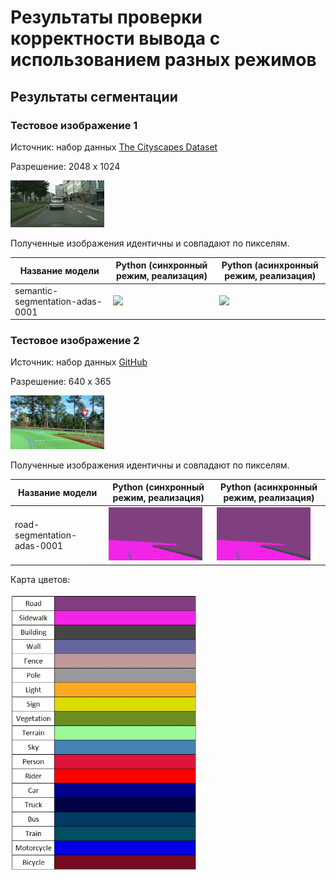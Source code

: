 # Результаты проверки корректности вывода с использованием разных режимов

## Результаты сегментации

### Тестовое изображение 1


Источник: набор данных [The Cityscapes Dataset][cityscapes]

Разрешение: 2048 x 1024
﻿
<div style='float: center'>
<img width="150" src="images\bielefeld_000000_038924_leftImg8bit.png"></img>
</div>

Полученные изображения идентичны и совпадают по пикселям.

   Название модели   |   Python (синхронный режим, реализация)  |  Python (асинхронный режим, реализация)        |
---------------------|-----------------------------|------------------------------------|
semantic-segmentation-adas-0001             |<div style='float: center'><img width="150" src="segmentation\python_sync_bielefeld_000000_038924_leftImg8bit.bmp"></img></div>|<div style='float: center'><img width="150" src="segmentation\python_async_bielefeld_000000_038924_leftImg8bit.bmp"></img></div>|

### Тестовое изображение 2

Источник: набор данных [GitHub][github]

Разрешение: 640 x 365
﻿
<div style='float: center'>
<img width="150" src="images\road-segmentation-adas-1.png"></img>
</div>

Полученные изображения идентичны и совпадают по пикселям.

   Название модели   |   Python (синхронный режим, реализация)  |  Python (асинхронный режим, реализация)        |
---------------------|-----------------------------|------------------------------------|
road-segmentation-adas-0001             |<div style='float: center'><img width="150" src="segmentation\python_sync_road-segmentation-adas-1.bmp"></img></div>|<div style='float: center'><img width="150" src="segmentation\python_async_road-segmentation-adas-1.bmp"></img></div>|

Карта цветов:

<div style='float: center'>
<img width="300" src="segmentation\cityscapes_colormap.jpg">
</div>


<!-- LINKS -->
[github]: https://www.github.com
[cityscapes]: https://www.cityscapes-dataset.com
